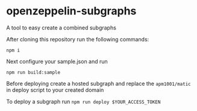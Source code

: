# openzeppelin-subgraphs
A tool to easy create a combined subgraphs

After cloning this repository run the following commands:

`npm i`

Next configure your sample.json and run

`npm run build:sample`

Before deploying create a hosted subgraph and replace the `apm1001/matic` in deploy script to your created domain

To deploy a subgraph run `npm run deploy $YOUR_ACCESS_TOKEN`